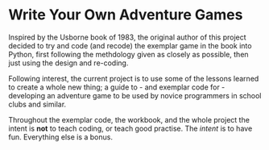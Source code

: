 # Write Your Own Adventure Games
Inspired by the Usborne book of 1983, the original author of this project decided to try and code (and recode) the exemplar game in the book into Python, first following the methdology given as closely as possible, then just using the design and re-coding. 

Following interest, the current project is to use some of the lessons learned to create a whole new thing; a guide to - and exemplar code for - developing an adventure game to be used by novice programmers in school clubs and similar.

Throughout the exemplar code, the workbook, and the whole project the intent is **not** to teach coding, or teach good practise. The *intent* is to have fun. Everything else is a bonus.
